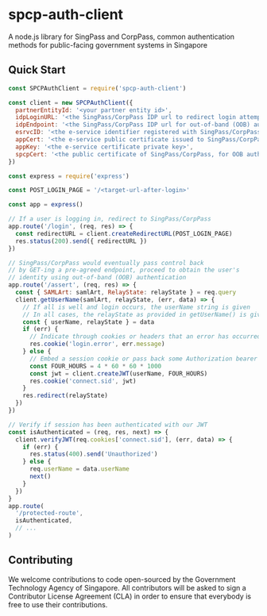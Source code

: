 # spcp-auth-client

A node.js library for SingPass and CorpPass, common authentication methods
for public-facing government systems in Singapore

## Quick Start

```javascript
const SPCPAuthClient = require('spcp-auth-client')

const client = new SPCPAuthClient({
  partnerEntityId: '<your partner entity id>',
  idpLoginURL: '<the SingPass/CorpPass IDP url to redirect login attempts to>',
  idpEndpoint: '<the SingPass/CorpPass IDP url for out-of-band (OOB) authentication>',
  esrvcID: '<the e-service identifier registered with SingPass/CorpPass>',
  appCert: '<the e-service public certificate issued to SingPass/CorpPass>',
  appKey: '<the e-service certificate private key>',
  spcpCert: '<the public certificate of SingPass/CorpPass, for OOB authentication>',
})

const express = require('express')

const POST_LOGIN_PAGE = '/<target-url-after-login>'

const app = express()

// If a user is logging in, redirect to SingPass/CorpPass
app.route('/login', (req, res) => {
  const redirectURL = client.createRedirectURL(POST_LOGIN_PAGE)
  res.status(200).send({ redirectURL })
})

// SingPass/CorpPass would eventually pass control back
// by GET-ing a pre-agreed endpoint, proceed to obtain the user's
// identity using out-of-band (OOB) authentication
app.route('/assert', (req, res) => {
  const { SAMLArt: samlArt, RelayState: relayState } = req.query
  client.getUserName(samlArt, relayState, (err, data) => {
    // If all is well and login occurs, the userName string is given
    // In all cases, the relayState as provided in getUserName() is given
    const { userName, relayState } = data
    if (err) {
      // Indicate through cookies or headers that an error has occurred
      res.cookie('login.error', err.message)
    } else {
      // Embed a session cookie or pass back some Authorization bearer token
      const FOUR_HOURS = 4 * 60 * 60 * 1000
      const jwt = client.createJWT(userName, FOUR_HOURS)
      res.cookie('connect.sid', jwt)
    }
    res.redirect(relayState)
  })
})

// Verify if session has been authenticated with our JWT
const isAuthenticated = (req, res, next) => {
  client.verifyJWT(req.cookies['connect.sid'], (err, data) => {
    if (err) {
      res.status(400).send('Unauthorized')
    } else {
      req.userName = data.userName
      next()
    }
  })
}
app.route(
  '/protected-route',
  isAuthenticated,
  // ...
)

```

## Contributing

We welcome contributions to code open-sourced by the Government Technology
Agency of Singapore. All contributors will be asked to sign a Contributor
License Agreement (CLA) in order to ensure that everybody is free to use their
contributions.
